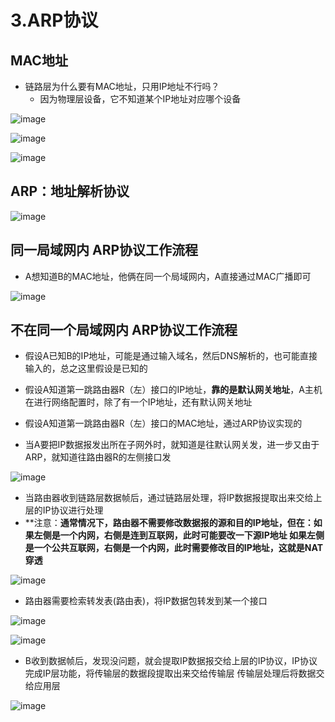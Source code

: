 # 3.ARP协议  


## MAC地址  

* 链路层为什么要有MAC地址，只用IP地址不行吗？
    * 因为物理层设备，它不知道某个IP地址对应哪个设备

![image](https://user-images.githubusercontent.com/58176267/178679891-42e1e3de-6cb9-4670-80be-58eaf9286778.png)  

![image](https://user-images.githubusercontent.com/58176267/178691219-be739072-ba1a-45fe-bc91-e98ef2697762.png)  


![image](https://user-images.githubusercontent.com/58176267/178692854-db42fd34-94f9-40a4-a099-5cc03cc7b708.png)  


## ARP：地址解析协议  

![image](https://user-images.githubusercontent.com/58176267/178693601-c8b76dbf-2015-4a7a-8a10-5a18b92bbdaa.png)  

## 同一局域网内 ARP协议工作流程  

* A想知道B的MAC地址，他俩在同一个局域网内，A直接通过MAC广播即可  

![image](https://user-images.githubusercontent.com/58176267/178917963-f34897b8-94d6-4480-b806-aac220e9b524.png)


## 不在同一个局域网内 ARP协议工作流程  

* 假设A已知B的IP地址，可能是通过输入域名，然后DNS解析的，也可能直接输入的，总之这里假设是已知的  
* 假设A知道第一跳路由器R（左）接口的IP地址，**靠的是默认网关地址**，A主机在进行网络配置时，除了有一个IP地址，还有默认网关地址  
* 假设A知道第一跳路由器R（左）接口的MAC地址，通过ARP协议实现的

* 当A要把IP数据报发出所在子网外时，就知道是往默认网关发，进一步又由于ARP，就知道往路由器R的左侧接口发


![image](https://user-images.githubusercontent.com/58176267/178919768-2cf7caf7-7cb4-4c45-8ca7-24402c373737.png)

* 当路由器收到链路层数据帧后，通过链路层处理，将IP数据报提取出来交给上层的IP协议进行处理  
* **注意：**通常情况下，路由器不需要修改数据报的源和目的IP地址，但在：如果左侧是一个内网，右侧是连到互联网，此时可能要改一下源IP地址  如果左侧是一个公共互联网，右侧是一个内网，此时需要修改目的IP地址，这就是NAT穿透**  


![image](https://user-images.githubusercontent.com/58176267/178919842-386218a6-07d0-4617-afb2-056f5ea72f3c.png)

* 路由器需要检索转发表(路由表)，将IP数据包转发到某一个接口

![image](https://user-images.githubusercontent.com/58176267/178920777-b2e3c33a-b760-47ad-8938-f79f0d4cd8b6.png)  

![image](https://user-images.githubusercontent.com/58176267/178921027-7d0d3b75-0cc8-4cf2-b05d-fb3166bd282e.png)  


* B收到数据帧后，发现没问题，就会提取IP数据报交给上层的IP协议，IP协议完成IP层功能，将传输层的数据段提取出来交给传输层  传输层处理后将数据交给应用层  

![image](https://user-images.githubusercontent.com/58176267/178921085-cf0112ff-935f-49ba-8e2d-3f0ff4549830.png)












